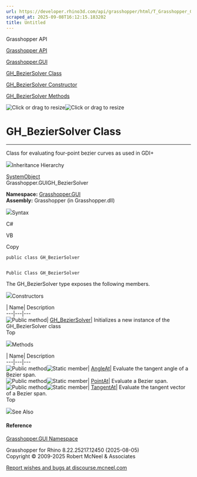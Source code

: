 ```yaml
---
url: https://developer.rhino3d.com/api/grasshopper/html/T_Grasshopper_GUI_GH_BezierSolver.htm
scraped_at: 2025-09-08T16:12:15.183202
title: Untitled
---
```


Grasshopper API

[Grasshopper API](../html/723c01da-9986-4db2-8f53-6f3a7494df75.htm
"Grasshopper API")

[Grasshopper.GUI](../html/N_Grasshopper_GUI.htm "Grasshopper.GUI")

[GH_BezierSolver Class](../html/T_Grasshopper_GUI_GH_BezierSolver.htm
"GH_BezierSolver Class")

[GH_BezierSolver Constructor
](../html/M_Grasshopper_GUI_GH_BezierSolver__ctor.htm "GH_BezierSolver
Constructor ")

[GH_BezierSolver
Methods](../html/Methods_T_Grasshopper_GUI_GH_BezierSolver.htm
"GH_BezierSolver Methods")

![Click or drag to resize](../icons/TocOpen.gif)![Click or drag to
resize](../icons/TocClose.gif)

# GH_BezierSolver Class  
  
---  
  
Class for evaluating four-point bezier curves as used in GDI+

![](../icons/SectionExpanded.png)Inheritance Hierarchy

[SystemObject](https://docs.microsoft.com/dotnet/api/system.object)  
Grasshopper.GUIGH_BezierSolver  

**Namespace:** [Grasshopper.GUI](N_Grasshopper_GUI.htm)  
**Assembly:** Grasshopper (in Grasshopper.dll)

![](../icons/SectionExpanded.png)Syntax

C#

VB

Copy

    
    
    public class GH_BezierSolver
    
    
    Public Class GH_BezierSolver

The GH_BezierSolver type exposes the following members.

![](../icons/SectionExpanded.png)Constructors

| Name| Description  
---|---|---  
![Public method](../icons/pubmethod.gif)|
[GH_BezierSolver](M_Grasshopper_GUI_GH_BezierSolver__ctor.htm)| Initializes a
new instance of the GH_BezierSolver class  
Top

![](../icons/SectionExpanded.png)Methods

| Name| Description  
---|---|---  
![Public method](../icons/pubmethod.gif)![Static member](../icons/static.gif)|
[AngleAt](M_Grasshopper_GUI_GH_BezierSolver_AngleAt.htm)|  Evaluate the
tangent angle of a Bezier span.  
![Public method](../icons/pubmethod.gif)![Static member](../icons/static.gif)|
[PointAt](M_Grasshopper_GUI_GH_BezierSolver_PointAt.htm)|  Evaluate a Bezier
span.  
![Public method](../icons/pubmethod.gif)![Static member](../icons/static.gif)|
[TangentAt](M_Grasshopper_GUI_GH_BezierSolver_TangentAt.htm)|  Evaluate the
tangent vector of a Bezier span.  
Top

![](../icons/SectionExpanded.png)See Also

#### Reference

[Grasshopper.GUI Namespace](N_Grasshopper_GUI.htm)

Grasshopper for Rhino 8.22.25217.12450 (2025-08-05)  
Copyright © 2009-2025 Robert McNeel & Associates

[Report wishes and bugs at
discourse.mcneel.com](https://discourse.mcneel.com/c/grasshopper)

